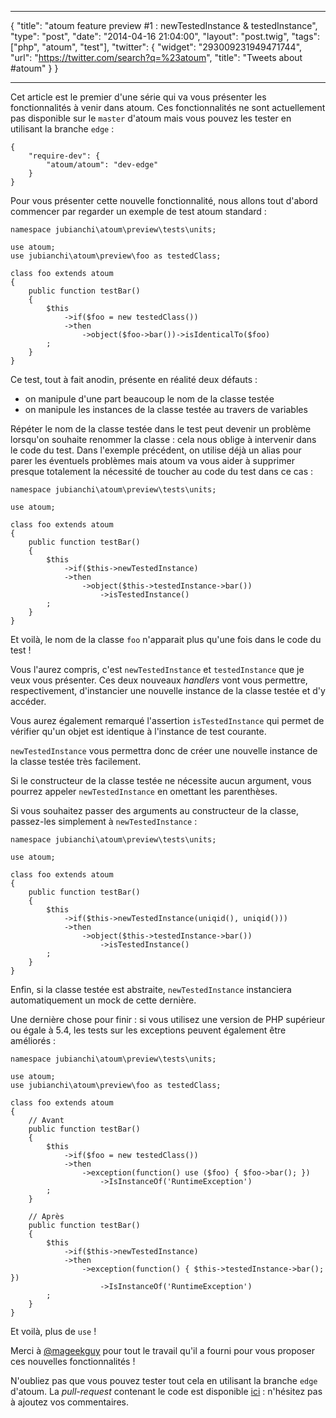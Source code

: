 ***
{
    "title": "atoum feature preview #1 : newTestedInstance & testedInstance",
    "type": "post",
    "date": "2014-04-16 21:04:00",
    "layout": "post.twig",
    "tags": ["php", "atoum", "test"],
    "twitter": {
        "widget": "293009231949471744",
        "url": "https://twitter.com/search?q=%23atoum",
        "title": "Tweets about #atoum"
    }
}
***

Cet article est le premier d'une série qui va vous présenter les fonctionnalités à venir dans atoum.
Ces fonctionnalités ne sont actuellement pas disponible sur le <code>master</code> d'atoum mais vous pouvez les
tester en utilisant la branche <code>edge</code> :

<pre class="line-numbers"><code class="language-javascript">{
    "require-dev": {
        "atoum/atoum": "dev-edge"
    }
}</code></pre>

Pour vous présenter cette nouvelle fonctionnalité, nous allons tout d'abord commencer par regarder un exemple
de test atoum standard :

<pre class="line-numbers"><code class="language-php">namespace jubianchi\atoum\preview\tests\units;

use atoum;
use jubianchi\atoum\preview\foo as testedClass;

class foo extends atoum
{
    public function testBar()
    {
        $this
            ->if($foo = new testedClass())
            ->then
                ->object($foo->bar())->isIdenticalTo($foo)
        ;
    }
}</code></pre>

Ce test, tout à fait anodin, présente en réalité deux défauts :

* on manipule d'une part beaucoup le nom de la classe testée
* on manipule les instances de la classe testée au travers de variables

Répéter le nom de la classe testée dans le test peut devenir un problème lorsqu'on souhaite renommer la classe : cela
nous oblige à intervenir dans le code du test. Dans l'exemple précédent, on utilise déjà un alias pour parer les
éventuels problèmes mais atoum va vous aider à supprimer presque totalement la nécessité de toucher au code du test
dans ce cas :

<pre class="line-numbers"><code class="language-php">namespace jubianchi\atoum\preview\tests\units;

use atoum;

class foo extends atoum
{
    public function testBar()
    {
        $this
            ->if($this->newTestedInstance)
            ->then
                ->object($this->testedInstance->bar())
                    ->isTestedInstance()
        ;
    }
}</code></pre>

Et voilà, le nom de la classe <code>foo</code> n'apparait plus qu'une fois dans le code du test !

Vous l'aurez compris, c'est <code>newTestedInstance</code> et <code>testedInstance</code> que je veux vous présenter.
Ces deux nouveaux _handlers_ vont vous permettre, respectivement, d'instancier une nouvelle instance de la classe testée
et d'y accéder.

Vous aurez également remarqué l'assertion `isTestedInstance` qui permet de vérifier qu'un objet est identique à
l'instance de test courante.

<code>newTestedInstance</code> vous permettra donc de créer une nouvelle instance de la classe testée très facilement.

Si le constructeur de la classe testée ne nécessite aucun argument, vous pourrez appeler <code>newTestedInstance</code>
en omettant les parenthèses.

Si vous souhaitez passer des arguments au constructeur de la classe, passez-les simplement à <code>newTestedInstance</code> :

<pre class="line-numbers"><code class="language-php">namespace jubianchi\atoum\preview\tests\units;

use atoum;

class foo extends atoum
{
    public function testBar()
    {
        $this
            ->if($this->newTestedInstance(uniqid(), uniqid()))
            ->then
                ->object($this->testedInstance->bar())
                    ->isTestedInstance()
        ;
    }
}</code></pre>

Enfin, si la classe testée est abstraite, <code>newTestedInstance</code> instanciera automatiquement un mock de cette dernière.

Une dernière chose pour finir : si vous utilisez une version de PHP supérieur ou égale à 5.4, les tests sur les exceptions
peuvent également être améliorés :

<pre class="line-numbers"><code class="language-php">namespace jubianchi\atoum\preview\tests\units;

use atoum;
use jubianchi\atoum\preview\foo as testedClass;

class foo extends atoum
{
    // Avant
    public function testBar()
    {
        $this
            ->if($foo = new testedClass())
            ->then
                ->exception(function() use ($foo) { $foo->bar(); })
                    ->IsInstanceOf('RuntimeException')
        ;
    }

    // Après
    public function testBar()
    {
        $this
            ->if($this->newTestedInstance)
            ->then
                ->exception(function() { $this->testedInstance->bar(); })
                    ->IsInstanceOf('RuntimeException')
        ;
    }
}</code></pre>

Et voilà, plus de <code>use</code> !

Merci à <a href="http://blog.mageekbox.net/">@mageekguy</a> pour tout le travail qu'il a fourni pour vous proposer ces nouvelles fonctionnalités !

N'oubliez pas que vous pouvez tester tout cela en utilisant la branche <code>edge</code> d'atoum. La _pull-request_
contenant le code est disponible [ici](https://github.com/atoum/atoum/pull/320) : n'hésitez pas à ajoutez vos commentaires.